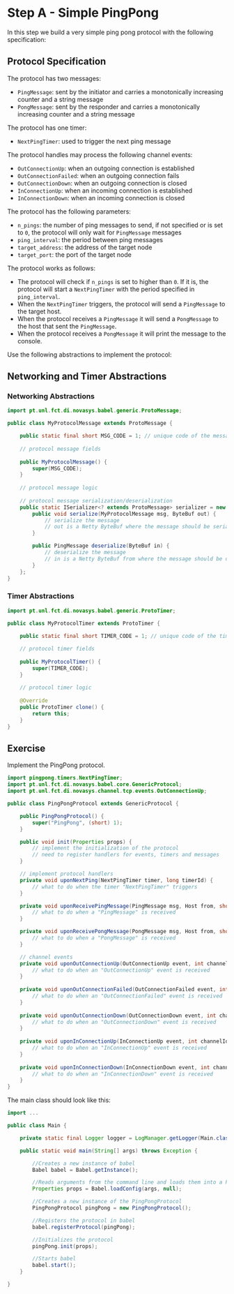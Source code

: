 # Step A - Simple PingPong

In this step we build a very simple ping pong protocol with the following specification:

## Protocol Specification

The protocol has two messages:
- ``PingMessage``: sent by the initiator and carries a monotonically increasing counter and a string message
- ``PongMessage``: sent by the responder and carries a monotonically increasing counter and a string message

The protocol has one timer:
- ``NextPingTimer``: used to trigger the next ping message


The protocol handles may process the following channel events:
- ``OutConnectionUp``: when an outgoing connection is established
- ``OutConnectionFailed``: when an outgoing connection fails
- ``OutConnectionDown``: when an outgoing connection is closed
- ``InConnectionUp``: when an incoming connection is established
- ``InConnectionDown``: when an incoming connection is closed


The protocol has the following parameters:
- ``n_pings``: the number of ping messages to send, if not specified or is set to ``0``, the protocol will only wait for ``PingMessage`` messages
- ``ping_interval``: the period between ping messages
- ``target_address``: the address of the target node
- ``target_port``: the port of the target node


The protocol works as follows:
- The protocol will check if ``n_pings`` is set to higher than ``0``. If it is, the protocol will start a ``NextPingTimer`` with the period specified in ``ping_interval``.
- When the ``NextPingTimer`` triggers, the protocol will send a ``PingMessage`` to the target host.
- When the protocol receives a ``PingMessage`` it will send a ``PongMessage`` to the host that sent the ``PingMessage``.
- When the protocol receives a ``PongMessage`` it will print the message to the console.


Use the following abstractions to implement the protocol:

## Networking and Timer Abstractions

### Networking Abstractions

```java
import pt.unl.fct.di.novasys.babel.generic.ProtoMessage;

public class MyProtocolMessage extends ProtoMessage {

    public static final short MSG_CODE = 1; // unique code of the message
    
    // protocol message fields
    
    public MyProtocolMessage() {
        super(MSG_CODE);
    }
    
    // protocol message logic
    
    // protocol message serialization/deserialization
    public static ISerializer<? extends ProtoMessage> serializer = new ISerializer<MyProtocolMessage>() {
        public void serialize(MyProtocolMessage msg, ByteBuf out) {
            // serialize the message
            // out is a Netty ByteBuf where the message should be serialized
        }

        public PingMessage deserialize(ByteBuf in) {
            // deserialize the message
            // in is a Netty ByteBuf from where the message should be deserialized
        }
    };
}
```

### Timer Abstractions

```java
import pt.unl.fct.di.novasys.babel.generic.ProtoTimer;

public class MyProtocolTimer extends ProtoTimer {
    
    public static final short TIMER_CODE = 1; // unique code of the timer

    // protocol timer fields
    
    public MyProtocolTimer() {
        super(TIMER_CODE);
    }
    
    // protocol timer logic
    
    @Override
    public ProtoTimer clone() {
        return this;
    }
}
```

## Exercise

Implement the PingPong protocol.

```java
import pingpong.timers.NextPingTimer;
import pt.unl.fct.di.novasys.babel.core.GenericProtocol;
import pt.unl.fct.di.novasys.channel.tcp.events.OutConnectionUp;

public class PingPongProtocol extends GenericProtocol {

    public PingPongProtocol() {
        super("PingPong", (short) 1);
    }

    public void init(Properties props) {
        // implement the initialization of the protocol
        // need to register handlers for events, timers and messages
    }

    // implement protocol handlers
    private void uponNextPing(NextPingTimer timer, long timerId) {
        // what to do when the timer "NextPingTimer" triggers
    }

    private void uponReceivePingMessage(PingMessage msg, Host from, short sourceProto, int channelId) {
        // what to do when a "PingMessage" is received
    }

    private void uponReceivePongMessage(PongMessage msg, Host from, short sourceProto, int channelId) {
        // what to do when a "PongMessage" is received
    }

    // channel events
    private void uponOutConnectionUp(OutConnectionUp event, int channelId) {
        // what to do when an "OutConnectionUp" event is received
    }
    
    private void uponOutConnectionFailed(OutConnectionFailed event, int channelId) {
        // what to do when an "OutConnectionFailed" event is received
    }
    
    private void uponOutConnectionDown(OutConnectionDown event, int channelId) {
        // what to do when an "OutConnectionDown" event is received
    }
    
    private void uponInConnectionUp(InConnectionUp event, int channelId) {
        // what to do when an "InConnectionUp" event is received
    }
    
    private void uponInConnectionDown(InConnectionDown event, int channelId) {
        // what to do when an "InConnectionDown" event is received
    }
}

```

The main class should look like this:

```java
import ...

public class Main {

    private static final Logger logger = LogManager.getLogger(Main.class); // log4j logger

    public static void main(String[] args) throws Exception {

        //Creates a new instance of babel
        Babel babel = Babel.getInstance();

        //Reads arguments from the command line and loads them into a Properties object
        Properties props = Babel.loadConfig(args, null);

        //Creates a new instance of the PingPongProtocol
        PingPongProtocol pingPong = new PingPongProtocol();

        //Registers the protocol in babel
        babel.registerProtocol(pingPong);

        //Initializes the protocol
        pingPong.init(props);

        //Starts babel
        babel.start();
    }

}
```